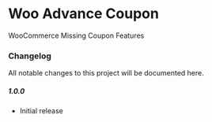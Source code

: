 # Woo Advance Coupon

WooCommerce Missing Coupon Features

### Changelog

All notable changes to this project will be documented here.

##### 1.0.0

- Initial release
